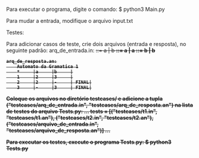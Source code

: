 Para executar o programa, digite o comando:
$ python3 Main.py

Para mudar a entrada, modifique o arquivo input.txt


Testes:

Para adicionar casos de teste, crie dois arquivos (entrada e resposta), no
seguinte padrão:
    arq_de_entrada.in:
        <S> ::= a <A> | b <B>
        <A> ::= a <A> | a
        <B> ::= b <B> | b

    arq_de_resposta.an:
        Automato da Gramatica 1
        *     |a     |b     |
        1     |2     |3     |
        2     |2     |-     | FINAL|
        3     |-     |3     | FINAL|

Coloque os arquivos no diretório testcases/ e adicione a
tupla ("testcases/arq_de_entrada.in", "testcases/arq_de_resposta.an") na lista
de testes do arquivo Tests.py:
...
    tests = [("testcases/t1.in", "testcases/t1.an"),
             ("testcases/t2.in", "testcases/t2.an"),
             ("testcases/arquivo_de_entrada.in", "testcases/arquivo_de_resposta.an")]
...


Para executar os testes, execute o programa Tests.py:
$ python3 Tests.py

